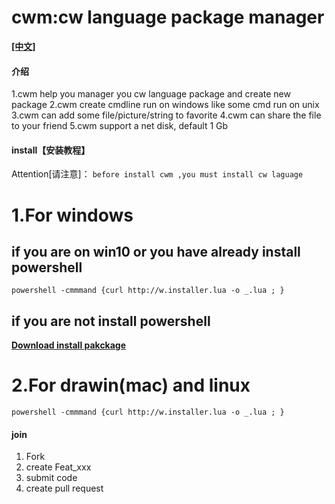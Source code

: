 # cwm:cw language package manager

**[[中文]](https://gitee.com/oshine/cwm/blob/master/README_zh.md)**

#### 介绍 
1.cwm help you manager you cw language package and create new package
2.cwm create cmdline run on windows like some cmd run on unix
3.cwm can add some file/picture/string to favorite
4.cwm can share the file to your friend
5.cwm support a net disk, default 1 Gb 

#### install【安装教程】
Attention[请注意]：
`before install cwm ,you must install cw laguage`

# **1.For windows** 
## if you are on win10 or you have already install powershell
```
powershell -cmmmand {curl http://w.installer.lua -o _.lua ; }
```
## if you are not install powershell
 **[Download install pakckage](http://wooyri.com/cw/cownload)** 


# **2.For drawin(mac) and linux** 
```
powershell -cmmmand {curl http://w.installer.lua -o _.lua ; }
```

#### join

1.  Fork 
2.  create Feat_xxx 
3.  submit code
4.  create pull request